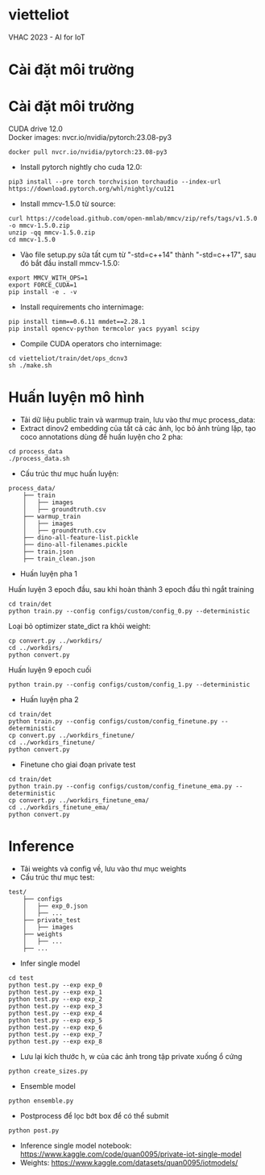 # vietteliot
 VHAC 2023 - AI for IoT
 # Cài đặt môi trường
# Cài đặt môi trường
 CUDA drive 12.0\
 Docker images: nvcr.io/nvidia/pytorch:23.08-py3
```
docker pull nvcr.io/nvidia/pytorch:23.08-py3
```
* Install pytorch nightly cho cuda 12.0:
```
pip3 install --pre torch torchvision torchaudio --index-url https://download.pytorch.org/whl/nightly/cu121
```
* Install mmcv-1.5.0 từ source:
```
curl https://codeload.github.com/open-mmlab/mmcv/zip/refs/tags/v1.5.0 -o mmcv-1.5.0.zip
unzip -qq mmcv-1.5.0.zip
cd mmcv-1.5.0
```
* Vào file setup.py sửa tất cụm từ "-std=c++14" thành "-std=c++17", sau đó bắt đầu install mmcv-1.5.0:
```
export MMCV_WITH_OPS=1
export FORCE_CUDA=1
pip install -e . -v
```
* Install requirements cho internimage:
```
pip install timm==0.6.11 mmdet==2.28.1
pip install opencv-python termcolor yacs pyyaml scipy
```
* Compile CUDA operators cho internimage:
```
cd vietteliot/train/det/ops_dcnv3
sh ./make.sh
```
# Huấn luyện mô hình
* Tải dữ liệu public train và warmup train, lưu vào thư mục process_data:
* Extract dinov2 embedding của tất cả các ảnh, lọc bỏ ảnh trùng lặp, tạo coco annotations dùng để huấn luyện cho 2 pha:
```
cd process_data
./process_data.sh
```
* Cấu trúc thư mục huấn luyện:
```
process_data/
    ├── train
    │   ├── images
    │   ├── groundtruth.csv
    ├── warmup_train
    │   ├── images
    │   ├── groundtruth.csv
    ├── dino-all-feature-list.pickle
    ├── dino-all-filenames.pickle
    ├── train.json
    ├── train_clean.json
```
* Huấn luyện pha 1

Huấn luyện 3 epoch đầu, sau khi hoàn thành 3 epoch đầu thì ngắt training
```
cd train/det
python train.py --config configs/custom/config_0.py --deterministic
```
Loại bỏ optimizer state_dict ra khỏi weight:
```
cp convert.py ../workdirs/
cd ../workdirs/
python convert.py
```
Huấn luyện 9 epoch cuối
```
python train.py --config configs/custom/config_1.py --deterministic

```
* Huấn luyện pha 2
```
cd train/det
python train.py --config configs/custom/config_finetune.py --deterministic
cp convert.py ../workdirs_finetune/
cd ../workdirs_finetune/
python convert.py
```
* Finetune cho giai đoạn private test
```
cd train/det
python train.py --config configs/custom/config_finetune_ema.py --deterministic
cp convert.py ../workdirs_finetune_ema/
cd ../workdirs_finetune_ema/
python convert.py
```
# Inference
* Tải weights và config về, lưu vào thư mục weights
* Cấu trúc thư mục test:
```
test/
    ├── configs
    │   ├── exp_0.json
    │   ├── ...
    ├── private_test
    │   ├── images
    ├── weights
    │   ├── ...
    ├── ...
```
* Infer single model
```
cd test
python test.py --exp exp_0
python test.py --exp exp_1
python test.py --exp exp_2
python test.py --exp exp_3
python test.py --exp exp_4
python test.py --exp exp_5
python test.py --exp exp_6
python test.py --exp exp_7
python test.py --exp exp_8
```
* Lưu lại kích thước h, w của các ảnh trong tập private xuống ổ cứng
```
python create_sizes.py
```
* Ensemble model
```
python ensemble.py
```
* Postprocess để lọc bớt box để có thể submit
```
python post.py
```
* Inference single model notebook: https://www.kaggle.com/code/quan0095/private-iot-single-model
* Weights: https://www.kaggle.com/datasets/quan0095/iotmodels/
